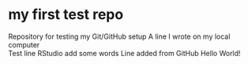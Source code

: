 # my first test repo
Repository for testing my Git/GitHub setup
A line I wrote on my local computer  
Test line
RStudio
add some words
Line added from GitHub
Hello World!
